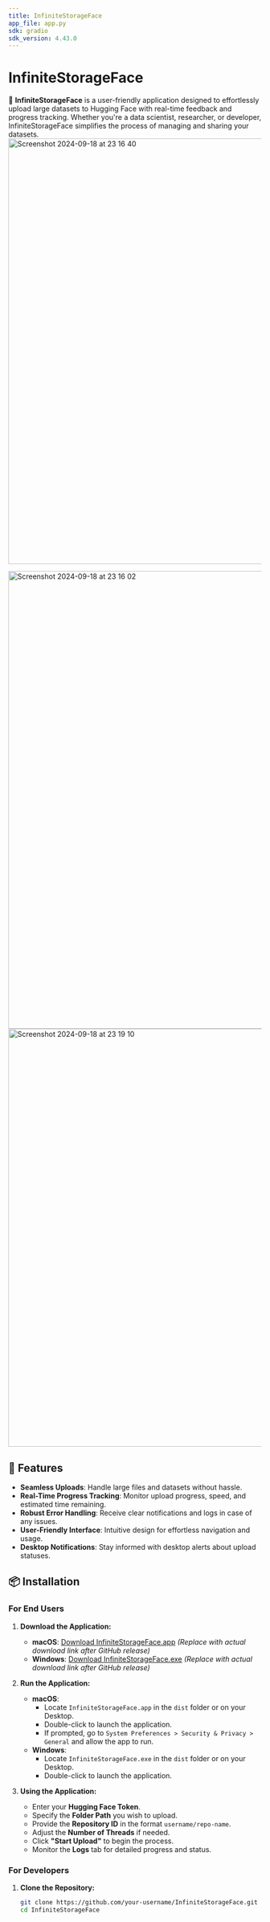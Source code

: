 ```yaml
---
title: InfiniteStorageFace
app_file: app.py
sdk: gradio
sdk_version: 4.43.0
---
```

# InfiniteStorageFace

🚀 **InfiniteStorageFace** is a user-friendly application designed to effortlessly upload large datasets to Hugging Face with real-time feedback and progress tracking. Whether you're a data scientist, researcher, or developer, InfiniteStorageFace simplifies the process of managing and sharing your datasets.
<img width="847" alt="Screenshot 2024-09-18 at 23 16 40" src="https://github.com/user-attachments/assets/4ea37042-5b9a-4d67-b678-a0f6ab1adf00">


<img width="911" alt="Screenshot 2024-09-18 at 23 16 02" src="https://github.com/user-attachments/assets/142da7f6-74b4-4d9f-8e81-b016c0af0564">

<img width="832" alt="Screenshot 2024-09-18 at 23 19 10" src="https://github.com/user-attachments/assets/08aea0de-5335-45d7-934b-043fb614e5c6">


## 🌟 Features

- **Seamless Uploads**: Handle large files and datasets without hassle.
- **Real-Time Progress Tracking**: Monitor upload progress, speed, and estimated time remaining.
- **Robust Error Handling**: Receive clear notifications and logs in case of any issues.
- **User-Friendly Interface**: Intuitive design for effortless navigation and usage.
- **Desktop Notifications**: Stay informed with desktop alerts about upload statuses.

## 📦 Installation

### For End Users

1. **Download the Application:**
   - **macOS**: [Download InfiniteStorageFace.app](#) *(Replace with actual download link after GitHub release)*
   - **Windows**: [Download InfiniteStorageFace.exe](#) *(Replace with actual download link after GitHub release)*

2. **Run the Application:**
   - **macOS**:
     - Locate `InfiniteStorageFace.app` in the `dist` folder or on your Desktop.
     - Double-click to launch the application.
     - If prompted, go to `System Preferences > Security & Privacy > General` and allow the app to run.
   - **Windows**:
     - Locate `InfiniteStorageFace.exe` in the `dist` folder or on your Desktop.
     - Double-click to launch the application.

3. **Using the Application:**
   - Enter your **Hugging Face Token**.
   - Specify the **Folder Path** you wish to upload.
   - Provide the **Repository ID** in the format `username/repo-name`.
   - Adjust the **Number of Threads** if needed.
   - Click **"Start Upload"** to begin the process.
   - Monitor the **Logs** tab for detailed progress and status.

### For Developers

1. **Clone the Repository:**

   ```bash
   git clone https://github.com/your-username/InfiniteStorageFace.git
   cd InfiniteStorageFace
